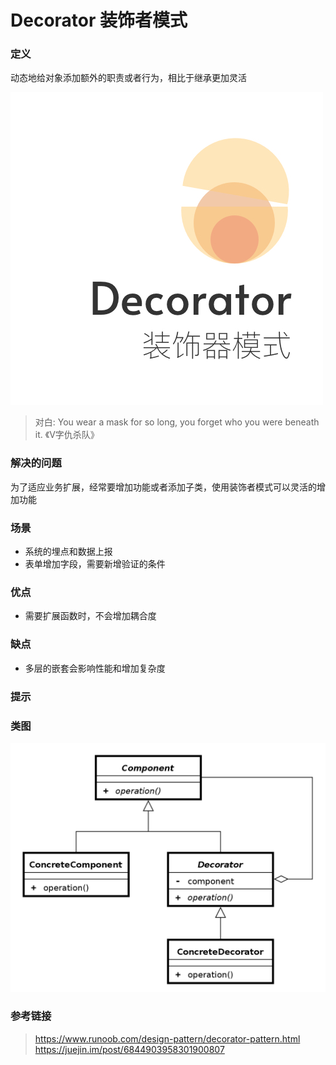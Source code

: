 Decorator 装饰者模式
====

### 定义 

动态地给对象添加额外的职责或者行为，相比于继承更加灵活
   
![cover](./ch7_cover.jpg)

> 对白:  You wear a mask for so long, you forget who you were beneath it. 《V字仇杀队》

### 解决的问题

为了适应业务扩展，经常要增加功能或者添加子类，使用装饰者模式可以灵活的增加功能

### 场景

* 系统的埋点和数据上报
* 表单增加字段，需要新增验证的条件

### 优点

* 需要扩展函数时，不会增加耦合度

### 缺点

* 多层的嵌套会影响性能和增加复杂度

### 提示


### 类图

![uml](./uml.png)

### 参考链接

> https://www.runoob.com/design-pattern/decorator-pattern.html      
> https://juejin.im/post/6844903958301900807






    


 

